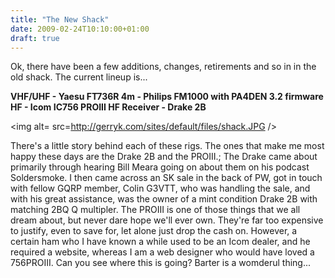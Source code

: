 ```yaml
---
title: "The New Shack"
date: 2009-02-24T10:10:00+01:00
draft: true
---
```


Ok, there have been a few additions, changes, retirements and so in in the old shack. The current lineup is...

<strong>VHF/UHF - Yaesu FT736R
4m - Philips FM1000 with PA4DEN 3.2 firmware
HF - Icom IC756 PROIII
HF Receiver - Drake 2B</strong>

<img alt= src=http://gerryk.com/sites/default/files/shack.JPG />

There's a little story behind each of these rigs. The ones that make me most happy these days are the Drake 2B and the PROIII.;
The Drake came about primarily through hearing Bill Meara going on about them on his podcast Soldersmoke. I then came across an SK sale in the back of PW, got in touch with fellow GQRP member, Colin G3VTT, who was handling the sale, and with his great assistance, was the owner of a mint condition Drake 2B with matching 2BQ Q multipler.
The PROIII is one of those things that we all dream about, but never dare hope we'll ever own. They're far too expensive to justify, even to save for, let alone just drop the cash on. However, a certain ham who I have known a while used to be an Icom dealer, and he required a website, whereas I am a web designer who would have loved a 756PROIII. Can you see where this is going? Barter is a womderul thing...
